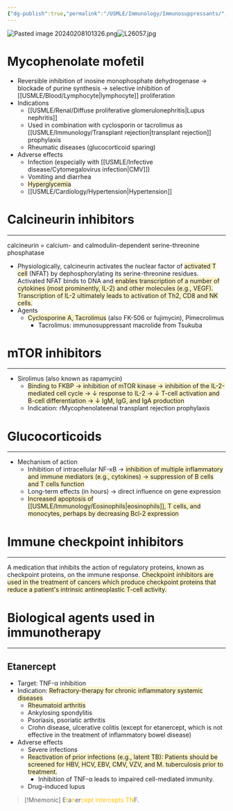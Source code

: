 ```yaml
---
{"dg-publish":true,"permalink":"/USMLE/Immunology/Immunosuppressants/","tags":["t1"]}
---
```


![Pasted image 20240208101326.png](/img/user/appendix/Pasted%20image%2020240208101326.png)![L26057.jpg](/img/user/appendix/L26057.jpg)

# Mycophenolate mofetil
- Reversible inhibition of inosine monophosphate dehydrogenase → blockade of purine synthesis → selective inhibition of [[USMLE/Blood/Lymphocyte\|lymphocyte]] proliferation
- Indications
	- [[USMLE/Renal/Diffuse proliferative glomerulonephritis\|Lupus nephritis]]
	- Used in combination with cyclosporin or tacrolimus as [[USMLE/Immunology/Transplant rejection\|transplant rejection]] prophylaxis
	- Rheumatic diseases (glucocorticoid sparing)
- Adverse effects
	- Infection (especially with [[USMLE/Infective disease/Cytomegalovirus infection\|CMV]])
	- Vomiting and diarrhea
	- <span style="background:rgba(240, 200, 0, 0.2)">Hyperglycemia</span>
	- [[USMLE/Cardiology/Hypertension\|Hypertension]]
# Calcineurin inhibitors
---
calcineurin = calcium- and calmodulin-dependent serine-threonine phosphatase
- Physiologically, calcineurin activates the nuclear factor of <span style="background:rgba(240, 200, 0, 0.2)">activated T cell</span> (NFAT) by dephosphorylating its serine-threonine residues. Activated NFAT binds to DNA and <span style="background:rgba(240, 200, 0, 0.2)">enables transcription of a number of cytokines (most prominently, IL-2) and other molecules (e.g., VEGF). Transcription of IL-2 ultimately leads to activation of Th2, CD8 and NK cells.</span>
- Agents
	- <span style="background:rgba(240, 200, 0, 0.2)">Cyclosporine A, Tacrolimus</span> (also FK-506 or fujimycin), Pimecrolimus
		- Tacrolimus: immunosuppressant macrolide from Tsukuba
# mTOR inhibitors
---
- Sirolimus (also known as rapamycin)
	- <span style="background:rgba(240, 200, 0, 0.2)">Binding to FKBP → inhibition of mTOR kinase → inhibition of the IL-2-mediated cell cycle → ↓ response to IL-2 → ↓ T-cell activation and B-cell differentiation → ↓ IgM, IgG, and IgA production</span>
	- Indication: rMycophenolateenal transplant rejection prophylaxis
# Glucocorticoids
---
- Mechanism of action
	- Inhibition of intracellular NF-κB → <span style="background:rgba(240, 200, 0, 0.2)">inhibition of multiple inflammatory and immune mediators (e.g., cytokines) → suppression of B cells and T cells function</span>
	- Long-term effects (in hours) → direct influence on gene expression
	- <span style="background:rgba(240, 200, 0, 0.2)">Increased apoptosis of [[USMLE/Immunology/Eosinophils\|eosinophils]], T cells, and monocytes, perhaps by decreasing Bcl-2 expression</span>
# Immune checkpoint inhibitors
---
A medication that inhibits the action of regulatory proteins, known as checkpoint proteins, on the immune response. <span style="background:rgba(240, 200, 0, 0.2)">Checkpoint inhibitors are used in the treatment of cancers which produce checkpoint proteins that reduce a patient's intrinsic antineoplastic T-cell activity.</span>

# Biological agents used in immunotherapy
---
## Etanercept
- Target: TNF-α inhibition
- Indication: <span style="background:rgba(240, 200, 0, 0.2)">Refractory-therapy for chronic inflammatory systemic diseases</span>
	- <span style="background:rgba(240, 200, 0, 0.2)">Rheumatoid arthritis</span>
	- Ankylosing spondylitis
	- Psoriasis, psoriatic arthritis
	- Crohn disease, ulcerative colitis (except for etanercept, which is not effective in the treatment of inflammatory bowel disease)
- Adverse effects
	- Severe infections
	- <span style="background:rgba(240, 200, 0, 0.2)">Reactivation of prior infections (e.g., latent TB): Patients should be screened for HBV, HCV, EBV, CMV, VZV, and M. tuberculosis prior to treatment.</span>
		- Inhibition of TNF-α leads to impaired cell-mediated immunity.
	- Drug-induced lupus

>[!Mnemonic] 
>E<font color="#ffc000">t</font>a<font color="#ffc000">n</font>er<font color="#ffc000">cept</font> <font color="#ffc000">intercepts TN</font>F.
